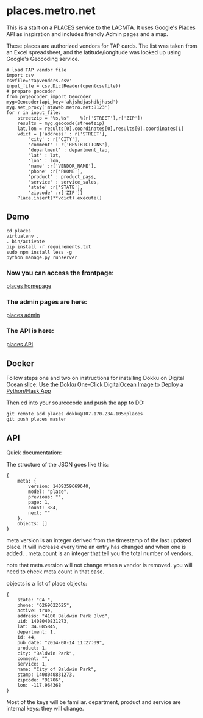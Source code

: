 # places.metro.net

This is a start on a PLACES service to the LACMTA. It uses Google's Places API as inspiration and includes friendly Admin pages and a map. 

These places are authorized vendors for TAP cards. The list was taken from an Excel spreadsheet, and the latitude/longitude was looked up using Google's Geocoding service.

	# load TAP vendor file
	import csv
	csvfile='tapvendors.csv'
	input_file = csv.DictReader(open(csvfile))
	# prepare geocoder
	from pygeocoder import Geocoder
	myg=Geocoder(api_key='akjshdjashdkjhasd')
	myg.set_proxy('mtaweb.metro.net:8123')
	for r in input_file:
	    streetzip = "%s,%s"    %(r['STREET'],r['ZIP'])
	    results = myg.geocode(streetzip)
	    lat,lon = results[0].coordinates[0],results[0].coordinates[1]
	    vdict = {'address' : r['STREET'],
	        'city' : r['CITY'],
	        'comment' : r['RESTRICTIONS'],
	        'department' : department_tap,
	        'lat' : lat,
	        'lon' : lon,
	        'name' :r['VENDOR_NAME'],
	        'phone' :r['PHONE'],
	        'product' : product_pass,
	        'service' : service_sales,
	        'state' :r['STATE'],
	        'zipcode' :r['ZIP']}
	    Place.insert(**vdict).execute()


## Demo

	cd places
	virtualenv .
	. bin/activate
	pip install -r requirements.txt
	sudo npm install less -g
	python manage.py runserver	

### Now you can access the frontpage:

[places homepage](http://127.0.0.1:5000/)

### The admin pages are here:

[places admin](http://127.0.0.1:5000/admin/)

### The API is here:

[places API](http://127.0.0.1:5000/api/place/)

## Docker

Follow steps one and two on instructions for installing Dokku on Digital Ocean slice: [Use the Dokku One-Click DigitalOcean Image to Deploy a Python/Flask App](https://www.digitalocean.com/community/tutorials/how-to-use-the-dokku-one-click-digitalocean-image-to-deploy-a-python-flask-app)

Then cd into your sourcecode and push the app to DO:

	git remote add places dokku@107.170.234.105:places
	git push places master

## API

Quick documentation:

The structure of the JSON goes like this: 

	{
		meta: {
			version: 1409359669640,
			model: "place",
			previous: "",
			page: 1,
			count: 384,
			next: ""
		},
		objects: []
	}

meta.version is an integer derived from the timestamp of the last updated place. It will increase every time an entry has changed and when one is added. . 
meta.count is an integer that tell you the total number of vendors.

note that meta.version will not change when a vendor is removed. you will need to check meta.count in that case.  

objects is a list of place objects:

	{
		state: "CA ",
		phone: "6269622625",
		active: true,
		address: "4100 Baldwin Park Blvd",
		uid: 1408040831273,
		lat: 34.085845,
		department: 1,
		id: 44,
		pub_date: "2014-08-14 11:27:09",
		product: 1,
		city: "Baldwin Park",
		comment: "",
		service: 1,
		name: "City of Baldwin Park",
		stamp: 1408040831273,
		zipcode: "91706",
		lon: -117.964368
	}

Most of the keys will be familiar. department, product and service are internal keys: they will change. 
